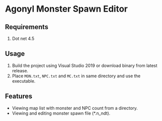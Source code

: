 # Agonyl Monster Spawn Editor

Requirements
------------
1. Dot net 4.5

Usage
------
1. Build the project using Visual Studio 2019 or download binary from latest release.
2. Place `MON.txt`, `NPC.txt` and `MC.txt` in same directory and use the executable.

Features
--------
* Viewing map list with monster and NPC count from a directory.
* Viewing and editing monster spawn file (*.n_ndt).
